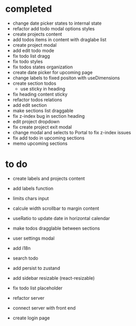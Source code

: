 # completed

- change date picker states to internal state
- refactor add todo modal options styles
- create projects content
- add todos items in content with draglabe list
- create project modal
- add edit todo mode
- fix todo list dragg
- fix todo styles
- fix todos states organization
- create date picker for upcoming page
- change labels to fixed positon with useDimensions
- create section todos
  - use sticky in heading
- fix heading content sticky
- refactor todos relations
- add edit section
- make sections list draggable
- fix z-index bug in section heading
- edit project dropdown
- fix create project exit modal
- change modal and selects to Portal to fix z-index issues
- fix add todo in upcoming sections
- memo upcoming sections

# to do

- create labels and projects content
- add labels function
- limits chars input

- calcule width scrollbar to margin content
- useRatio to update date in horizontal calendar

- make todos dragglable between sections
- user settings modal
- add i18n
- search todo
- add persist to zustand
- add sidebar resizable (react-resizable)
- fix todo list placeholder

- refactor server
- connect server with front end
- create login page
